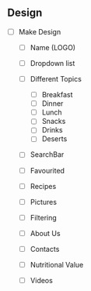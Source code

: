 ## Design
- [ ] Make Design
  - [ ] Name (LOGO)
  - [ ] Dropdown list
  - [ ] Different Topics
    - [ ] Breakfast
    - [ ] Dinner
    - [ ] Lunch
    - [ ] Snacks
    - [ ] Drinks
    - [ ] Deserts
  - [ ] SearchBar
  - [ ] Favourited
  - [ ] Recipes
  - [ ] Pictures
  - [ ] Filtering
  - [ ] About Us
  - [ ] Contacts
  - [ ] Nutritional Value
  - [ ] Videos

